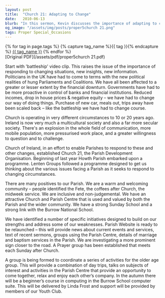 ```yaml
---
layout: post
title:  "Church 21: Adapting to Change"
date:   2010-06-13
blurb: "In this sermon, Kevin discusses the importance of adapting to change, using the metaphor of a battleship changing course. He highlights how the Church, like society, has had to adjust to new realities, such as multiculturalism, secularism, and technological advancements. He also outlines the efforts of the Church of Ireland's Parish Development Organisation, Church 21, to respond to these changes."
og_image: "/assets/img/posts/proper5church 21.png"
tags: Proper Special_Occasions
---    
```

<div class="tag-pills">
  {% for tag in page.tags %}
    {% capture tag_name %}{{ tag }}{% endcapture %}
    <a href="{{ site.baseurl }}/tag/{{ tag_name }}" class="tag-pill">{{ tag_name }}</a>
  {% endfor %}
</div>
[Original PDF](/assets/pdf/proper5church 21.pdf)

Start with 'battleship' video clip. This raises the issue of the importance of responding to changing situations, new insights, new information. Politicians in the UK have had to come to terms with the new political realities of hung Parliaments and Coalitions. We have all been affected to a greater or lesser extent by the financial downturn. Governments have had to be more proactive in control of banks and financial institutions. Reduced incomes, drop in house prices & negative equity – we have had to change our way of doing things. Purchase of new car, meals out, trips away have been scaled back – like the battleship we have had to change course.

Church is operating in very different circumstances to 10 or 20 years ago. Ireland is now very much a multicultural society and also a far more secular society. There's an explosion in the whole field of communication, more mobile population, more pressurised work place, and a greater willingness to question and to challenge.

Church of Ireland, in an effort to enable Parishes to respond to these and other changes, established Church 21, the Parish Development Organisation. Beginning of last year Howth Parish embarked upon a programme. Lenten Groups followed a programme designed to get us thinking about the various issues facing a Parish as it seeks to respond to changing circumstances.

There are many positives to our Parish. We are a warm and welcoming community – people identified the Fete, the coffees after Church, the midweek service. We are inclusive and non-judgemental. We have an attractive Church and Parish Centre that is used and valued by both the Parish and the wider community. We have a strong Sunday School and a strong link with the Burrow National School.

We have identified a number of specific initiatives designed to build on our strengths and address some of our weaknesses. Parish Website is ready to be relaunched – this will provide news about current events and services, text of recent sermons, groups using the Parish Centre, details of marriage and baptism services in the Parish. We are investigating a more prominent sign closer to the road. A Prayer group has been established that meets each Sunday after Church.

A group is being formed to coordinate a series of activities for the older age group. This will provide a combination of day trips, talks on subjects of interest and activities in the Parish Centre that provide an opportunity to come together, relax and enjoy each other’s company. In the autumn there will be a beginner’s course in computing in the Burrow School computer suite. This will be delivered by Linda Frost and support will be provided by members of our Youth Club.
